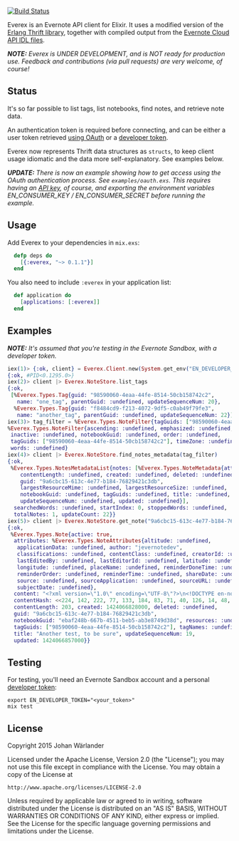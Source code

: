 [![Build Status](https://travis-ci.org/jwarlander/everex.svg?branch=master)](https://travis-ci.org/jwarlander/everex)

Everex is an Evernote API client for Elixir. It uses a modified version of the
[Erlang Thrift library](https://github.com/apache/thrift/tree/master/lib/erl),
together with compiled output from the
[Evernote Cloud API IDL files](https://github.com/evernote/evernote-thrift).

_**NOTE:** Everex is UNDER DEVELOPMENT, and is NOT ready for production use.
Feedback and contributions (via pull requests) are very welcome, of course!_

Status
------

It's so far possible to list tags, list notebooks, find notes, and retrieve
note data.

An authentication token is required before connecting, and can be either a
user token retrieved
[using OAuth](https://dev.evernote.com/doc/articles/authentication.php)
or a [developer token](https://sandbox.evernote.com/api/DeveloperToken.action).

Everex now represents Thrift data structures as `structs`, to keep client usage
idiomatic and the data more self-explanatory. See examples below.

_**UPDATE:** There is now an example showing how to get access using the OAuth
authentication process. See `examples/oauth.exs`. This requires having an
[API key](https://dev.evernote.com/doc/articles/authentication.php), of course,
and exporting the environment variables EN_CONSUMER_KEY / EN_CONSUMER_SECRET
before running the example._

Usage
-----

Add Everex to your dependencies in `mix.exs`:

```elixir
  defp deps do
    [{:everex, "~> 0.1.1"}]
  end
```

You also need to include `:everex` in your application list:

```elixir
  def application do
    [applications: [:everex]]
  end

```

Examples
--------

_**NOTE:** It's assumed that you're testing in the Evernote Sandbox, with a
developer token._

```elixir
iex(1)> {:ok, client} = Everex.Client.new(System.get_env("EN_DEVELOPER_TOKEN"), sandbox: true)
{:ok, #PID<0.1295.0>}
iex(2)> client |> Everex.NoteStore.list_tags
{:ok,
 [%Everex.Types.Tag{guid: "98590060-4eaa-44fe-8514-50cb158742c2",
   name: "one_tag", parentGuid: :undefined, updateSequenceNum: 20},
  %Everex.Types.Tag{guid: "f8484cd9-f213-4072-9df5-c0ab49f79fe3",
   name: "another_tag", parentGuid: :undefined, updateSequenceNum: 22}]}
iex(3)> tag_filter = %Everex.Types.NoteFilter{tagGuids: ["98590060-4eaa-44fe-8514-50cb158742c2"]}
%Everex.Types.NoteFilter{ascending: :undefined, emphasized: :undefined,
 inactive: :undefined, notebookGuid: :undefined, order: :undefined,
 tagGuids: ["98590060-4eaa-44fe-8514-50cb158742c2"], timeZone: :undefined,
 words: :undefined}
iex(4)> client |> Everex.NoteStore.find_notes_metadata(tag_filter)
{:ok,
 %Everex.Types.NotesMetadataList{notes: [%Everex.Types.NoteMetadata{attributes: :undefined,
    contentLength: :undefined, created: :undefined, deleted: :undefined,
    guid: "9a6cbc15-613c-4e77-b184-76829421c3db",
    largestResourceMime: :undefined, largestResourceSize: :undefined,
    notebookGuid: :undefined, tagGuids: :undefined, title: :undefined,
    updateSequenceNum: :undefined, updated: :undefined}],
  searchedWords: :undefined, startIndex: 0, stoppedWords: :undefined,
  totalNotes: 1, updateCount: 22}}
iex(5)> client |> Everex.NoteStore.get_note("9a6cbc15-613c-4e77-b184-76829421c3db",true)
{:ok,
 %Everex.Types.Note{active: true,
  attributes: %Everex.Types.NoteAttributes{altitude: :undefined,
   applicationData: :undefined, author: "jevernotedev",
   classifications: :undefined, contentClass: :undefined, creatorId: :undefined,
   lastEditedBy: :undefined, lastEditorId: :undefined, latitude: :undefined,
   longitude: :undefined, placeName: :undefined, reminderDoneTime: :undefined,
   reminderOrder: :undefined, reminderTime: :undefined, shareDate: :undefined,
   source: :undefined, sourceApplication: :undefined, sourceURL: :undefined,
   subjectDate: :undefined},
  content: "<?xml version=\"1.0\" encoding=\"UTF-8\"?>\n<!DOCTYPE en-note SYSTEM \"http://xml.evernote.com/pub/enml2.dtd\">\n<en-note><div>We'll tag these, too!<br clear=\"none\"/></div><div><br clear=\"none\"/></div></en-note>",
  contentHash: <<224, 142, 222, 77, 133, 184, 83, 71, 40, 126, 14, 48, 128, 249, 99, 18>>,
  contentLength: 203, created: 1424066828000, deleted: :undefined,
  guid: "9a6cbc15-613c-4e77-b184-76829421c3db",
  notebookGuid: "ebaf248b-667b-4511-beb5-ab3e8749d38d", resources: :undefined,
  tagGuids: ["98590060-4eaa-44fe-8514-50cb158742c2"], tagNames: :undefined,
  title: "Another test, to be sure", updateSequenceNum: 19,
  updated: 1424066857000}}
```

Testing
-------

For testing, you'll need an Evernote Sandbox account and a personal
[developer token](https://sandbox.evernote.com/api/DeveloperToken.action):

    export EN_DEVELOPER_TOKEN="<your_token>"
    mix test

License
-------

Copyright 2015 Johan Wärlander

Licensed under the Apache License, Version 2.0 (the "License");
you may not use this file except in compliance with the License.
You may obtain a copy of the License at

    http://www.apache.org/licenses/LICENSE-2.0

Unless required by applicable law or agreed to in writing, software
distributed under the License is distributed on an "AS IS" BASIS,
WITHOUT WARRANTIES OR CONDITIONS OF ANY KIND, either express or implied.
See the License for the specific language governing permissions and
limitations under the License.
